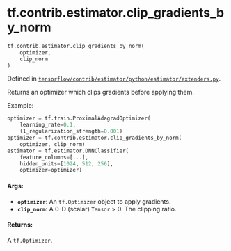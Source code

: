 <div itemscope itemtype="http://developers.google.com/ReferenceObject">
<meta itemprop="name" content="tf.contrib.estimator.clip_gradients_by_norm" />
</div>

# tf.contrib.estimator.clip_gradients_by_norm

``` python
tf.contrib.estimator.clip_gradients_by_norm(
    optimizer,
    clip_norm
)
```



Defined in [`tensorflow/contrib/estimator/python/estimator/extenders.py`](https://www.tensorflow.org/code/tensorflow/contrib/estimator/python/estimator/extenders.py).

Returns an optimizer which clips gradients before applying them.

Example:

```python
optimizer = tf.train.ProximalAdagradOptimizer(
    learning_rate=0.1,
    l1_regularization_strength=0.001)
optimizer = tf.contrib.estimator.clip_gradients_by_norm(
    optimizer, clip_norm)
estimator = tf.estimator.DNNClassifier(
    feature_columns=[...],
    hidden_units=[1024, 512, 256],
    optimizer=optimizer)
```

#### Args:

* <b>`optimizer`</b>: An `tf.Optimizer` object to apply gradients.
* <b>`clip_norm`</b>: A 0-D (scalar) `Tensor` > 0. The clipping ratio.


#### Returns:

A `tf.Optimizer`.